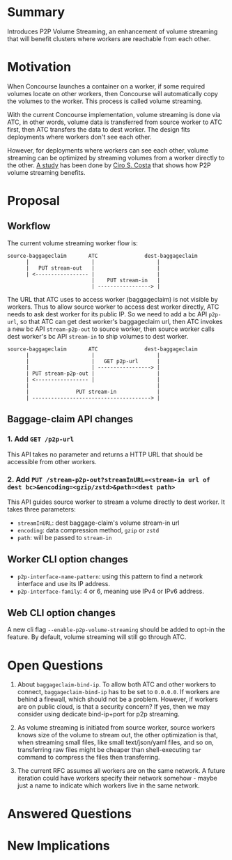 # Summary

Introduces P2P Volume Streaming, an enhancement of volume streaming that will
benefit clusters where workers are reachable from each other.

# Motivation

When Concourse launches a container on a worker, if some required volumes locate
on other workers, then Concourse will automatically copy the volumes to the worker.
This process is called volume streaming.

With the current Concourse implementation, volume streaming is done via ATC, in
other words, volume data is transferred from source worker to ATC first, then 
ATC transfers the data to dest worker. The design fits deployments where workers
don't see each other.

However, for deployments where workers can see each other, volume streaming can be
optimized by streaming volumes from a worker directly to the other. [A study](https://ops.tips/notes/concourse-workers-streaming-improvements/) 
has been done by [Ciro S. Costa](https://github.com/cirocosta) that shows how P2P volume 
streaming benefits.


# Proposal

## Workflow

The current volume streaming worker flow is:

```                           
source-baggageclaim       ATC               dest-baggageclaim
      |                    |                    |
      |   PUT stream-out   |                    |
      | <----------------- |                    |
                           |    PUT stream-in   |
                           | -----------------> |
```

The URL that ATC uses to access worker (baggageclaim) is not visible by workers. Thus
to allow source worker to access dest worker directly, ATC needs to ask dest worker for
its public IP. So we need to add a bc API `p2p-url`, so that ATC can get dest worker's
baggageclaim url, then ATC invokes a new bc API `stream-p2p-out` to source worker, then 
source worker calls dest worker's bc API `stream-in` to ship volumes to dest worker.

```                           
source-baggageclaim       ATC               dest-baggageclaim
      |                    |                    |
      |                    |   GET p2p-url      |
      |                    | -----------------> |
      | PUT stream-p2p-out |                    |
      | <----------------- |                    |
      |                                         |
      |               PUT stream-in             |
      | --------------------------------------> |
```

## Baggage-claim API changes

### 1. Add `GET /p2p-url`

This API takes no parameter and returns a HTTP URL that should be accessible from other
workers.

### 2. Add `PUT /stream-p2p-out?streamInURL=<stream-in url of dest bc>&encoding=<gzip/zstd>&path=<dest path>`

This API guides source worker to stream a volume directly to dest worker. It takes three
parameters:

* `streamInURL`: dest baggage-claim's volume stream-in url
* `encoding`: data compression method, `gzip` or `zstd`
* `path`: will be passed to `stream-in`

## Worker CLI option changes

* `p2p-interface-name-pattern`: using this pattern to find a network interface and use its IP address.
* `p2p-interface-family`: 4 or 6, meaning use IPv4 or IPv6 address.

## Web CLI option changes

A new cli flag `--enable-p2p-volume-streaming` should be added to opt-in the feature. 
By default, volume streaming will still go through ATC.


# Open Questions

1. About `baggageclaim-bind-ip`. To allow both ATC and other workers to connect, `baggageclaim-bind-ip`
has to be set to `0.0.0.0`. If workers are behind a firewall, which should not be a problem. However, if 
workers are on public cloud, is that a security concern? If yes, then we may consider using dedicate
bind-ip+port for p2p streaming.

2. As volume streaming is initiated from source worker, source workers knows size of the volume to stream
out, the other optimization is that, when streaming small files, like small text/json/yaml files, and so on,
transferring raw files might be cheaper than shell-executing `tar` command to compress the files then transferring.

3. The current RFC assumes all workers are on the same network. A future iteration could have workers 
specify their network somehow - maybe just a name to indicate which workers live in the same network.

# Answered Questions


# New Implications


